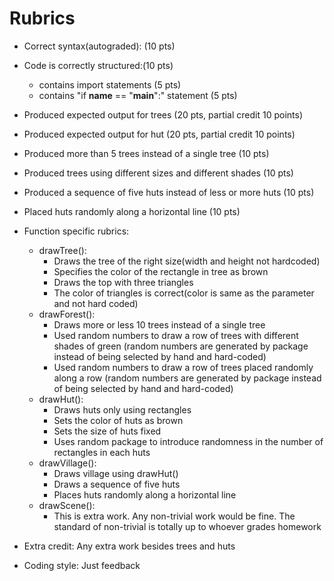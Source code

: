 # Rubrics
* Correct syntax(autograded): (10 pts)
* Code is correctly structured:(10 pts)
	* contains import statements (5 pts)
	* contains "if __name__ == "__main__":" statement (5 pts)
* Produced expected output for trees (20 pts, partial credit 10 points)
* Produced expected output for hut  (20 pts, partial credit 10 points)
* Produced more than 5 trees instead of a single tree	(10 pts)
* Produced trees using different sizes and different shades (10 pts)
* Produced a sequence of five huts instead of less or more huts (10 pts)
* Placed huts randomly along a horizontal line (10 pts)

* Function specific rubrics:
	* drawTree():
		* Draws the tree of the right size(width and height not hardcoded)
		* Specifies the color of the rectangle in tree as brown
		* Draws the top with three triangles
		* The color of triangles is correct(color is same as the parameter and not hard coded)
	* drawForest():
		* Draws more or less 10 trees instead of a single tree
		* Used random numbers to draw a row of trees with different shades of green (random numbers are generated  by package instead of being selected by hand and hard-coded)
		* Used random numbers to draw a row of trees placed randomly along a row (random numbers are generated  by package instead of being selected by hand and hard-coded)
	* drawHut():
		* Draws huts only using rectangles
		* Sets the color of huts as brown
		* Sets the size of huts fixed
		* Uses random package to introduce randomness in the number of rectangles in each huts
	* drawVillage():
		* Draws village using drawHut()
		* Draws a sequence of five huts
		* Places huts randomly along a horizontal line
	* drawScene():
		* This is extra work. Any non-trivial work would be fine. The standard of non-trivial is totally up to whoever grades homework
	
* Extra credit: Any extra work besides trees and huts




* Coding style: Just feedback
